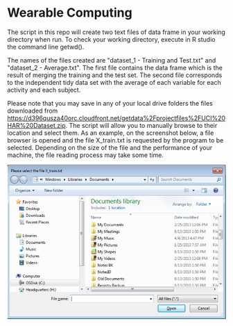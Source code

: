 Wearable Computing
==================

The script in this repo will create two text files of data frame in your working directory when run. To check your working directory, execute in R studio the command line getwd().

The names of the files created are "dataset_1 - Training and Test.txt" and "dataset_2 - Average.txt". The first file contains the data frame which is the result of merging the training and the test set. The second file corresponds to the independent tidy data set with the average of each variable for each activity and each subject.

Please note that you may save in any of your local drive folders the files downloaded from https://d396qusza40orc.cloudfront.net/getdata%2Fprojectfiles%2FUCI%20HAR%20Dataset.zip. The script will allow you to manually browse to their location and select them. As an example, on the screenshot below, a file browser is opened and the file X_train.txt is requested by the program to be selected. Depending on the size of the file and the performance of your machine, the file reading process may take some time.  

![alt tag](https://raw.githubusercontent.com/reevaedd/WearableComputing/master/FileBrowser.png "File browser opened by the script. Please select the file specified")

